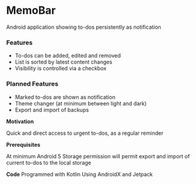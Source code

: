 # MemoBar

Android application showing to-dos persistently as notification

### Features
* To-dos can be added, edited and removed
* List is sorted by latest content changes
* Visibility is controlled via a checkbox

### Planned Features
* Marked to-dos are shown as notification
* Theme changer (at minimum between light and dark)
* Export and import of backups

**Motivation** 

Quick and direct access to urgent to-dos, as a regular reminder

**Prerequisites**

At minimum Android 5
Storage permission will permit export and import of current to-dos to the local storage

**Code**
Programmed with Kotlin
Using AndroidX and Jetpack